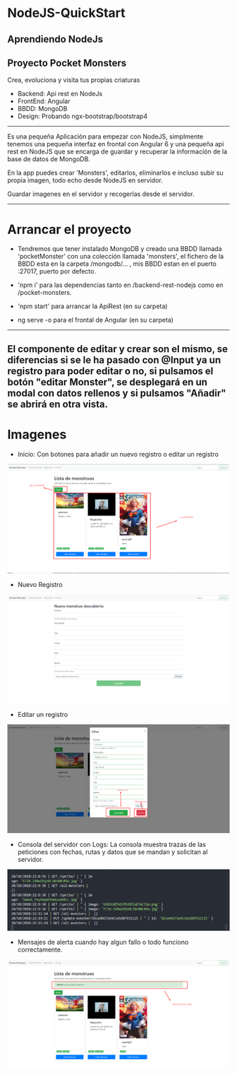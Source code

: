 # NodeJS-QuickStart

## Aprendiendo NodeJs

## Proyecto Pocket Monsters
Crea, evoluciona y visita tus propias criaturas

- Backend: Api rest en NodeJs
- FrontEnd: Angular
- BBDD: MongoDB
- Design: Probando ngx-bootstrap/bootstrap4

----
Es una pequeña Aplicación para empezar con NodeJS, simplmente tenemos una pequeña interfaz en frontal con Angular 6 y una pequeña api rest en NodeJS que se encarga de guardar y recuperar la información de la base de datos de MongoDB.

En la app puedes crear 'Monsters', editarlos, eliminarlos e incluso subir su propia imagen, todo echo desde NodeJS en servidor.

Guardar imagenes en el servidor y recogerlas desde el servidor.

-----
# Arrancar el proyecto
- Tendremos que tener instalado MongoDB y creado una BBDD llamada 'pocketMonster' con una colección llamada 'monsters', el fichero de la BBDD esta en la carpeta /mongodb/... , mis BBDD estan en el puerto :27017, puerto por defecto.

- 'npm i' para las dependencias tanto en /backend-rest-nodejs como en /pocket-monsters.

- 'npm start' para arrancar la ApiRest (en su carpeta)

- ng serve -o para el frontal de Angular (en su carpeta)

---

## El componente de editar y crear son el mismo, se diferencias si se le ha pasado con @Input ya un registro para poder editar o no, si pulsamos el botón "editar Monster", se desplegará en un modal con datos rellenos y si pulsamos "Añadir" se abrirá en otra vista.

# Imagenes

- Inicio:
Con botones para añadir un nuevo registro o editar un registro

![Inicio](./image/allmonster.png)

- Nuevo Registro

![Inicio](./image/newMonster.png)

- Editar un registro

![Inicio](./image/editMonster.png)


- Consola del servidor con Logs:
La consola muestra trazas de las peticiones con fechas, rutas y datos que se mandan y solicitan al servidor.

![Inicio](./image/logs_console.png)

- Mensajes de alerta cuando hay algun fallo o todo funciono correctamente.

![Inicio](./image/alerts.png)


